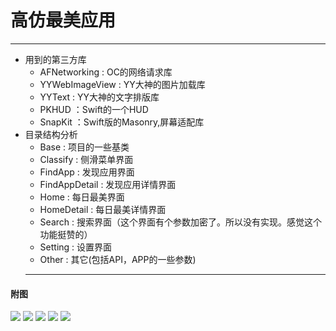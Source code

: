 # 高仿最美应用
  ---
- 用到的第三方库
  - AFNetworking   : OC的网络请求库
  - YYWebImageView : YY大神的图片加载库
  - YYText         : YY大神的文字排版库
  - PKHUD          ：Swift的一个HUD
  - SnapKit        ：Swift版的Masonry,屏幕适配库
- 目录结构分析
  - Base           : 项目的一些基类
  - Classify       : 侧滑菜单界面
  - FindApp        : 发现应用界面
  - FindAppDetail  : 发现应用详情界面
  - Home           : 每日最美界面
  - HomeDetail     : 每日最美详情界面
  - Search         : 搜索界面（这个界面有个参数加密了。所以没有实现。感觉这个功能挺赞的）
  - Setting        : 设置界面
  - Other          : 其它(包括API，APP的一些参数)
  ---
#### 附图
![](https://github.com/lyimin/beautifulApp/blob/master/BeautifulApp/BeautifulApp/Source/1.gif)
![](https://github.com/lyimin/beautifulApp/blob/master/BeautifulApp/BeautifulApp/Source/2.gif)
![](https://github.com/lyimin/beautifulApp/blob/master/BeautifulApp/BeautifulApp/Source/3.gif)
![](https://github.com/lyimin/beautifulApp/blob/master/BeautifulApp/BeautifulApp/Source/4.gif)
![](https://github.com/lyimin/beautifulApp/blob/master/BeautifulApp/BeautifulApp/Source/5.gif)

